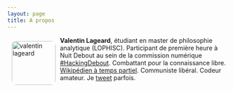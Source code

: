 ```yaml
---
layout: page
title: A propos
---
```


<div><img src="https://avatars3.githubusercontent.com/u/17970152" alt="valentin lageard" width=100 style="border-radius:10px; float:left; margin:10px"></div>

**Valentin Lageard**, étudiant en master de philosophie analytique (LOPHISC).
Participant de première heure à Nuit Debout au sein de la commission numérique [#HackingDebout](https://wiki.nuitdebout.fr/wiki/Villes/Paris/Numérique). Combattant pour la connaissance libre. [Wikipédien à temps partiel](https://fr.wikipedia.org/wiki/Utilisateur:ValentinLageard). Communiste libéral. Codeur amateur. Je [tweet](https://twitter.com/valentinlageard) parfois.

